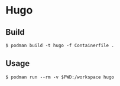 Hugo
====

## Build

```shell
$ podman build -t hugo -f Containerfile .
```

## Usage

```shell
$ podman run --rm -v $PWD:/workspace hugo
```
